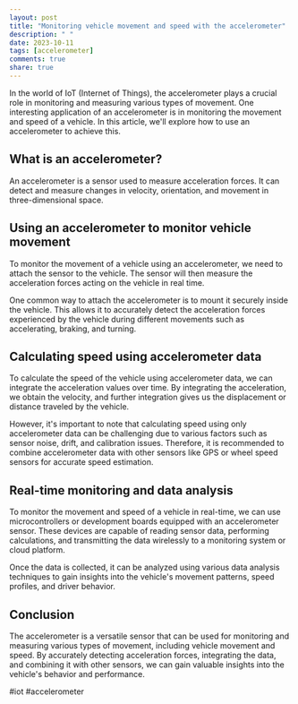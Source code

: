 ```yaml
---
layout: post
title: "Monitoring vehicle movement and speed with the accelerometer"
description: " "
date: 2023-10-11
tags: [accelerometer]
comments: true
share: true
---
```


In the world of IoT (Internet of Things), the accelerometer plays a crucial role in monitoring and measuring various types of movement. One interesting application of an accelerometer is in monitoring the movement and speed of a vehicle. In this article, we'll explore how to use an accelerometer to achieve this.

## What is an accelerometer?

An accelerometer is a sensor used to measure acceleration forces. It can detect and measure changes in velocity, orientation, and movement in three-dimensional space.

## Using an accelerometer to monitor vehicle movement

To monitor the movement of a vehicle using an accelerometer, we need to attach the sensor to the vehicle. The sensor will then measure the acceleration forces acting on the vehicle in real time.

One common way to attach the accelerometer is to mount it securely inside the vehicle. This allows it to accurately detect the acceleration forces experienced by the vehicle during different movements such as accelerating, braking, and turning.

## Calculating speed using accelerometer data

To calculate the speed of the vehicle using accelerometer data, we can integrate the acceleration values over time. By integrating the acceleration, we obtain the velocity, and further integration gives us the displacement or distance traveled by the vehicle.

However, it's important to note that calculating speed using only accelerometer data can be challenging due to various factors such as sensor noise, drift, and calibration issues. Therefore, it is recommended to combine accelerometer data with other sensors like GPS or wheel speed sensors for accurate speed estimation.

## Real-time monitoring and data analysis

To monitor the movement and speed of a vehicle in real-time, we can use microcontrollers or development boards equipped with an accelerometer sensor. These devices are capable of reading sensor data, performing calculations, and transmitting the data wirelessly to a monitoring system or cloud platform.

Once the data is collected, it can be analyzed using various data analysis techniques to gain insights into the vehicle's movement patterns, speed profiles, and driver behavior.

## Conclusion

The accelerometer is a versatile sensor that can be used for monitoring and measuring various types of movement, including vehicle movement and speed. By accurately detecting acceleration forces, integrating the data, and combining it with other sensors, we can gain valuable insights into the vehicle's behavior and performance.

#iot #accelerometer